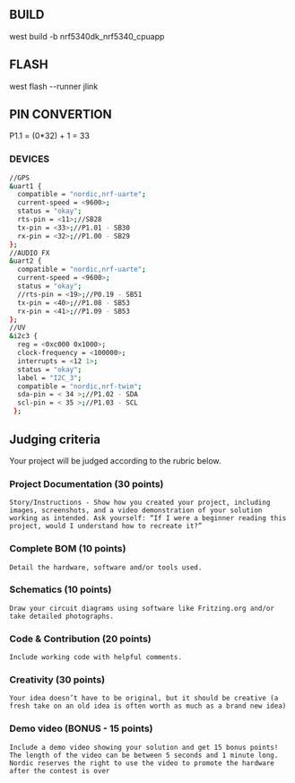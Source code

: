 
## BUILD
west build -b nrf5340dk_nrf5340_cpuapp

## FLASH
west flash --runner jlink

## PIN CONVERTION
  P1.1 = (0*32) + 1 = 33

### DEVICES
```sh
//GPS
&uart1 {
  compatible = "nordic,nrf-uarte";
  current-speed = <9600>;
  status = "okay";
  rts-pin = <11>;//SB28
  tx-pin = <33>;//P1.01 - SB30
  rx-pin = <32>;//P1.00 - SB29
};
//AUDIO FX
&uart2 {
  compatible = "nordic,nrf-uarte";
  current-speed = <9600>;
  status = "okay";
  //rts-pin = <19>;//P0.19 - SB51
  tx-pin = <40>;//P1.08 - SB53
  rx-pin = <41>;//P1.09 - SB53
};
//UV
&i2c3 {
  reg = <0xc000 0x1000>;
  clock-frequency = <100000>;
  interrupts = <12 1>;
  status = "okay";
  label = "I2C_3";
  compatible = "nordic,nrf-twim";
  sda-pin = < 34 >;//P1.02 - SDA
  scl-pin = < 35 >;//P1.03 - SCL
 };
```



## Judging criteria

Your project will be judged according to the rubric below.

### Project Documentation (30 points)
    Story/Instructions - Show how you created your project, including images, screenshots, and a video demonstration of your solution working as intended. Ask yourself: “If I were a beginner reading this project, would I understand how to recreate it?”
### Complete BOM (10 points)
    Detail the hardware, software and/or tools used.
### Schematics (10 points)
    Draw your circuit diagrams using software like Fritzing.org and/or take detailed photographs.
### Code & Contribution (20 points)
    Include working code with helpful comments.
### Creativity (30 points)
    Your idea doesn’t have to be original, but it should be creative (a fresh take on an old idea is often worth as much as a brand new idea)
### Demo video (BONUS - 15 points)
    Include a demo video showing your solution and get 15 bonus points! The length of the video can be between 5 seconds and 1 minute long. Nordic reserves the right to use the video to promote the hardware after the contest is over